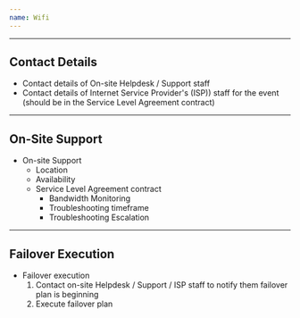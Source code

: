 ```yaml
---
name: Wifi
---
```


---
Contact Details
---
- Contact details of On-site Helpdesk / Support staff
- Contact details of Internet Service Provider's (ISP)) staff for the event (should be in the Service Level Agreement contract)


---
On-Site Support
---

- On-site Support
	- Location
	- Availability
	- Service Level Agreement contract
		- Bandwidth Monitoring
		- Troubleshooting timeframe
		- Troubleshooting Escalation

---
Failover Execution
---

- Failover execution
	1) Contact on-site Helpdesk / Support / ISP staff to notify them failover plan is beginning
	2) Execute failover plan